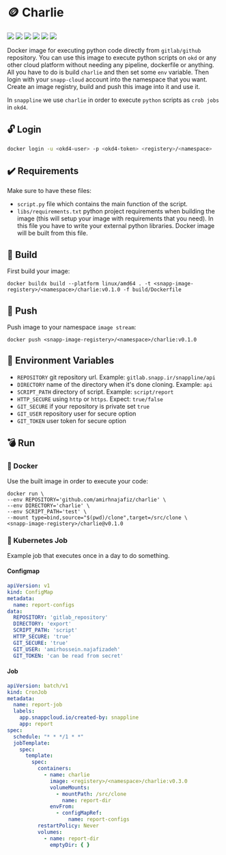 # :coin: Charlie

![](https://img.shields.io/github/v/release/amirhnajafiz/charlie)
![](https://img.shields.io/badge/container_runtime-docker-9cf)
![](https://img.shields.io/badge/stable-true-blue)
![](https://img.shields.io/badge/test-pass-success)
![](https://img.shields.io/badge/language-bash-success)
![](https://img.shields.io/badge/platform-okd4-yellow)

Docker image for executing python code directly from ```gitlab/github``` repository.
You can use this image to execute python scripts on ```okd``` or any other cloud
platform without needing any pipeline, dockerfile or anything.
All you have to do is build ```charlie``` and then set some ```env``` variable.
Then login with your ```snapp-cloud``` account into the namespace that you want.
Create an image registry, build and push this image into it and use it.

In ```snappline``` we use ```charlie``` in order to execute ```python``` scripts as ```crob jobs``` in ```okd4```.

## :unlock: Login

```sh
docker login -u <okd4-user> -p <okd4-token> <registery>/<namespace>
```

## :heavy_check_mark: Requirements

Make sure to have these files:

- ```script.py``` file which contains the main function of the script.
- ```libs/requirements.txt``` python project requirements when building the image (this will setup your image with requirements that you need).
In this file you have to write your external python libraries. Docker image
will be built from this file.

## :hammer: Build

First build your image:

```shell
docker buildx build --platform linux/amd64 . -t <snapp-image-registery>/<namespace>/charlie:v0.1.0 -f build/Dockerfile
```

## :pushpin: Push

Push image to your namespace ```image stream```:

```shell
docker push <snapp-image-registery>/<namespace>/charlie:v0.1.0
```

## :wrench: Environment Variables

- ```REPOSITORY``` git repository url. Example: ```gitlab.snapp.ir/snappline/api```
- ```DIRECTORY``` name of the directory when it's done cloning. Example: ```api```
- ```SCRIPT_PATH``` directory of script. Example: ```script/report```
- ```HTTP_SECURE``` using ```http``` or ```https```. Expect: ```true/false```
- ```GIT_SECURE``` if your repository is private set ```true```
- ```GIT_USER``` repository user for secure option
- ```GIT_TOKEN``` user token for secure option

## :bomb: Run

### :whale: Docker

Use the built image in order to execute your code:

```shell
docker run \
--env REPOSITORY='github.com/amirhnajafiz/charlie' \
--env DIRECTORY='charlie' \
--env SCRIPT_PATH='test' \
--mount type=bind,source="$(pwd)/clone",target=/src/clone \
<snapp-image-registery>/charlie@v0.1.0
```

### :ship: Kubernetes Job

Example job that executes once in a day to do something.

#### Configmap

```yml
apiVersion: v1
kind: ConfigMap
metadata:
  name: report-configs
data:
  REPOSITORY: 'gitlab_repository'
  DIRECTORY: 'export'
  SCRIPT_PATH: 'script'
  HTTP_SECURE: 'true'
  GIT_SECURE: 'true'
  GIT_USER: 'amirhossein.najafizadeh'
  GIT_TOKEN: 'can be read from secret'
```

#### Job

```yml
apiVersion: batch/v1
kind: CronJob
metadata:
  name: report-job
  labels:
    app.snappcloud.io/created-by: snappline
    app: report
spec:
  schedule: "* * */1 * *"
  jobTemplate:
    spec:
      template:
        spec:
          containers:
            - name: charlie
              image: <registery>/<namespace>/charlie:v0.3.0
              volumeMounts:
                - mountPath: /src/clone
                  name: report-dir
              envFrom:
                - configMapRef:
                    name: report-configs
          restartPolicy: Never
          volumes:
            - name: report-dir
              emptyDir: { }
```

